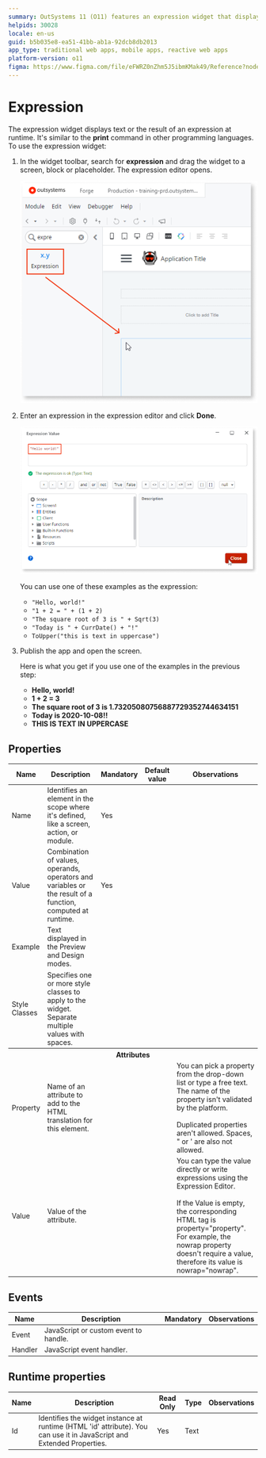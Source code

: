```yaml
---
summary: OutSystems 11 (O11) features an expression widget that displays text or computed expressions in runtime environments.
helpids: 30028
locale: en-us
guid: b5b035e8-ea51-41bb-ab1a-92dcb8db2013
app_type: traditional web apps, mobile apps, reactive web apps
platform-version: o11
figma: https://www.figma.com/file/eFWRZ0nZhm5J5ibmKMak49/Reference?node-id=612:341
---
```


# Expression


The expression widget displays text or the result of an expression at runtime. It's similar to the **print** command in other programming languages. To use the expression widget:

1. In the widget toolbar, search for **expression** and drag the widget to a screen, block or placeholder. The expression editor opens.

    ![Screenshot of the Expression widget being selected in Service Studio](images/expression-widget-ss.png "Expression Widget in Service Studio")

1. Enter an expression in the expression editor and click **Done**.

    ![Screenshot of the Expression editor with an example expression in Service Studio](images/expression-editor-ss.png "Expression Editor in Service Studio")
    
    You can use one of these examples as the expression:
   
    * `"Hello, world!"`
    * `"1 + 2 = " + (1 + 2)`
    * `"The square root of 3 is " + Sqrt(3)`
    * `"Today is " + CurrDate() + "!" `
    * `ToUpper("this is text in uppercase")`


1. Publish the app and open the screen.

    Here is what you get if you use one of the examples in the previous step:

    * **Hello, world!**
    * **1 + 2 = 3**
    * **The square root of 3 is 1.73205080756887729352744634151**
    * **Today is 2020-10-08!!** 
    * **THIS IS TEXT IN UPPERCASE**


## Properties

<table markdown="1">
<thead>
<tr>
<th>Name</th>
<th>Description</th>
<th>Mandatory</th>
<th>Default value</th>
<th>Observations</th>
</tr>
</thead>
<tbody>
<tr>
<td title="Name">Name</td>
<td>Identifies an element in the scope where it's defined, like a screen, action, or module.</td>
<td>Yes</td>
<td></td>
<td></td>
</tr>
<tr>
<td title="Value">Value</td>
<td>Combination of values, operands, operators and variables or the result of a function, computed at runtime.</td>
<td>Yes</td>
<td></td>
<td></td>
</tr>
<tr>
<td title="Example">Example</td>
<td>Text displayed in the Preview and Design modes.</td>
<td></td>
<td></td>
<td></td>
</tr>
<tr>
<td title="Style">Style Classes</td>
<td>Specifies one or more style classes to apply to the widget. Separate multiple values with spaces.</td>
<td></td>
<td></td>
<td></td>
</tr>
<tr >
<th colspan="5">Attributes</th>
</tr>
<tr>
<td title="Property">Property</td>
<td>Name of an attribute to add to the HTML translation for this element.</td>
<td></td>
<td></td>
<td>You can pick a property from the drop-down list or type a free text. The name of the property isn't validated by the platform.<br/><br/>Duplicated properties aren't allowed. Spaces, " or ' are also not allowed.</td>
</tr>
<tr>
<td title="Value">Value</td>
<td>Value of the attribute.</td>
<td></td>
<td></td>
<td>You can type the value directly or write expressions using the Expression Editor.<br/><br/>If the Value is empty, the corresponding HTML tag is property="property". For example, the nowrap property doesn't require a value, therefore its value is nowrap="nowrap".</td>
</tr>
</tbody>
</table>

## Events

<table markdown="1">
<thead>
<tr>
<th>Name</th>
<th>Description</th>
<th>Mandatory</th>
<th>Observations</th>
</tr>
</thead>
<tbody>
<tr>
<td title="EventName">Event</td>
<td>JavaScript or custom event to handle.</td>
<td></td>
<td></td>
</tr>
<tr>
<td title="Handler">Handler</td>
<td>JavaScript event handler.</td>
<td></td>
<td></td>
</tr>
</tbody>
</table>

## Runtime properties

<table markdown="1">
<thead>
<tr>
<th>Name</th>
<th>Description</th>
<th>Read Only</th>
<th>Type</th>
<th>Observations</th>
</tr>
</thead>
<tbody>
<tr>
<td>Id</td>
<td>Identifies the widget instance at runtime (HTML 'id' attribute). You can use it in JavaScript and Extended Properties.</td>
<td>Yes</td>
<td>Text</td>
<td></td>
</tr>
</tbody>
</table>


